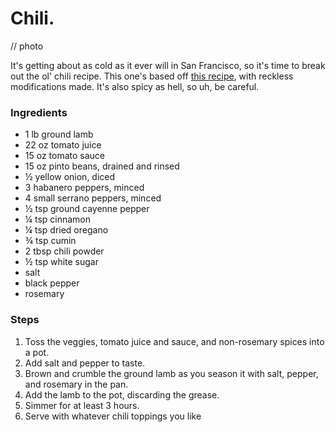# Chili.

// photo

It's getting about as cold as it ever will in San Francisco, so it's time to break out the ol' chili recipe. This one's based off [this recipe](http://allrecipes.com/recipe/14985/its-chili-by-george/), with reckless modifications made. It's also spicy as hell, so uh, be careful.

### Ingredients

* 1 lb ground lamb
* 22 oz tomato juice
* 15 oz tomato sauce
* 15 oz pinto beans, drained and rinsed
* ½ yellow onion, diced
* 3 habanero peppers, minced
* 4 small serrano peppers, minced
* ½ tsp ground cayenne pepper
* ¼ tsp cinnamon
* ¼ tsp dried oregano
* ¾ tsp cumin
* 2 tbsp chili powder
* ½ tsp white sugar
* salt
* black pepper
* rosemary

### Steps

1. Toss the veggies, tomato juice and sauce, and non-rosemary spices into a pot.
2. Add salt and pepper to taste.
3. Brown and crumble the ground lamb as you season it with salt, pepper, and rosemary in the pan.
4. Add the lamb to the pot, discarding the grease.
5. Simmer for at least 3 hours.
6. Serve with whatever chili toppings you like